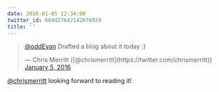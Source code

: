 ```yaml
---
date: 2016-01-05 12:34:00
twitter_id: 684427642142076929
title: ''
---
```


<blockquote class="twitter-tweet"><p lang="en" dir="ltr"><a href="https://twitter.com/oddEvan?ref_src=twsrc%5Etfw">@oddEvan</a> Drafted a blog about it today :)</p>&mdash; Chris Merritt ([@chrismerritt](https://twitter.com/chrismerritt)) <a href="https://twitter.com/chrismerritt/status/684427441029431296?ref_src=twsrc%5Etfw">January 5, 2016</a></blockquote>
<script async src="https://platform.twitter.com/widgets.js" charset="utf-8"></script>

[@chrismerritt](https://twitter.com/chrismerritt) looking forward to reading it!
